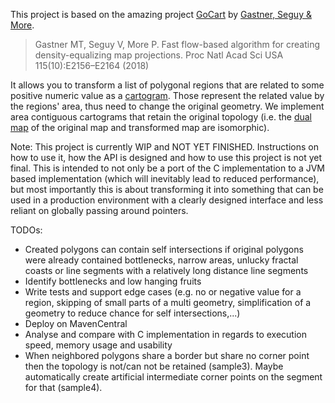 This project is based on the amazing project [GoCart](https://github.com/Flow-Based-Cartograms/go_cart) by [Gastner, Seguy & More](https://www.pnas.org/content/115/10/E2156). 
> Gastner MT, Seguy V, More P. Fast flow-based algorithm for creating density-equalizing map projections. Proc Natl Acad Sci USA 115(10):E2156–E2164 (2018)

It allows you to transform a list of polygonal regions that are related to some positive numeric value as a [cartogram](https://en.wikipedia.org/wiki/Cartogram#cite_note-GSM-Fast-Flow-Based-26). Those represent the related value by the regions' area, thus need to change the original geometry. We implement area contiguous cartograms that retain the original topology (i.e. the [dual map](https://en.wikipedia.org/wiki/Dual_graph) of the original map and transformed map are isomorphic).

Note: This project is currently WIP and NOT YET FINISHED. Instructions on how to use it, how the API is designed and how to use this project is not yet final. 
This is intended to not only be a port of the C implementation to a JVM based implementation (which will inevitably lead to reduced performance), but most importantly this is about transforming it into something that can be used in a production environment with a clearly designed interface and less reliant on globally passing around pointers.

TODOs:
- Created polygons can contain self intersections if original polygons were already contained bottlenecks, narrow areas, unlucky fractal coasts or line segments with a relatively long distance line segments
- Identify bottlenecks and low hanging fruits
- Write tests and support edge cases (e.g. no or negative value for a region, skipping of small parts of a multi geometry, simplification of a geometry to reduce chance for self intersections,...)
- Deploy on MavenCentral 
- Analyse and compare with C implementation in regards to execution speed, memory usage and usability
- When neighbored polygons share a border but share no corner point then the topology is not/can not be retained (sample3). Maybe automatically create artificial intermediate corner points on the segment for that (sample4).